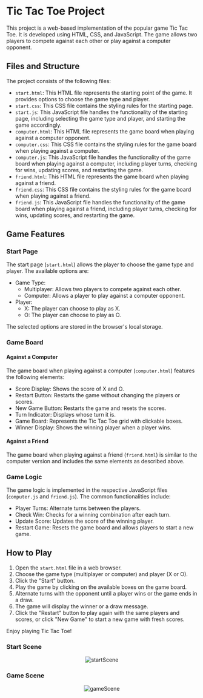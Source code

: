# Tic Tac Toe Project

This project is a web-based implementation of the popular game Tic Tac Toe. It is developed using HTML, CSS, and JavaScript. The game allows two players to compete against each other or play against a computer opponent.

## Files and Structure

The project consists of the following files:

- `start.html`: This HTML file represents the starting point of the game. It provides options to choose the game type and player.
- `start.css`: This CSS file contains the styling rules for the starting page.
- `start.js`: This JavaScript file handles the functionality of the starting page, including selecting the game type and player, and starting the game accordingly.
- `computer.html`: This HTML file represents the game board when playing against a computer opponent.
- `computer.css`: This CSS file contains the styling rules for the game board when playing against a computer.
- `computer.js`: This JavaScript file handles the functionality of the game board when playing against a computer, including player turns, checking for wins, updating scores, and restarting the game.
- `friend.html`: This HTML file represents the game board when playing against a friend.
- `friend.css`: This CSS file contains the styling rules for the game board when playing against a friend.
- `friend.js`: This JavaScript file handles the functionality of the game board when playing against a friend, including player turns, checking for wins, updating scores, and restarting the game.

## Game Features

### Start Page

The start page (`start.html`) allows the player to choose the game type and player. The available options are:

- Game Type:
  - Multiplayer: Allows two players to compete against each other.
  - Computer: Allows a player to play against a computer opponent.
- Player:
  - X: The player can choose to play as X.
  - O: The player can choose to play as O.

The selected options are stored in the browser's local storage.

### Game Board

#### Against a Computer

The game board when playing against a computer (`computer.html`) features the following elements:

- Score Display: Shows the score of X and O.
- Restart Button: Restarts the game without changing the players or scores.
- New Game Button: Restarts the game and resets the scores.
- Turn Indicator: Displays whose turn it is.
- Game Board: Represents the Tic Tac Toe grid with clickable boxes.
- Winner Display: Shows the winning player when a player wins.

#### Against a Friend

The game board when playing against a friend (`friend.html`) is similar to the computer version and includes the same elements as described above.

### Game Logic

The game logic is implemented in the respective JavaScript files (`computer.js` and `friend.js`). The common functionalities include:

- Player Turns: Alternate turns between the players.
- Check Win: Checks for a winning combination after each turn.
- Update Score: Updates the score of the winning player.
- Restart Game: Resets the game board and allows players to start a new game.

## How to Play

1. Open the `start.html` file in a web browser.
2. Choose the game type (multiplayer or computer) and player (X or O).
3. Click the "Start" button.
4. Play the game by clicking on the available boxes on the game board.
5. Alternate turns with the opponent until a player wins or the game ends in a draw.
6. The game will display the winner or a draw message.
7. Click the "Restart" button to play again with the same players and scores, or click "New Game" to start a new game with fresh scores.

Enjoy playing Tic Tac Toe!

### Start Scene
<p align="center">
  <img src="https://github.com/aboutalis/TicTacToe/assets/132292767/999c21c2-d3eb-4886-abc0-1d91838c81dd" alt="startScene">
</p>

### Game Scene
<p align="center">
  <img src="https://github.com/aboutalis/TicTacToe/assets/132292767/81b9e261-60eb-4051-8105-99330d0da0a5" alt="gameScene">
</p>


